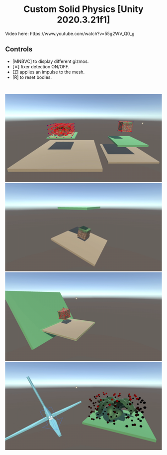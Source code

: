 <h1 align="center">Custom Solid Physics [Unity 2020.3.21f1]</h1>
<p>Video here: https://www.youtube.com/watch?v=55g2WV_Q0_g</p>


<h2>Controls</h2>
<ul>
  <li>[MNBVC] to display different gizmos.</li>
  <li>[&#10005;] fixer detection ON/OFF.</li>
  <li>[Z] applies an impulse to the mesh.</li>
  <li>[R] to reset bodies.</li>
</ul>

<br>

<p align="center">
  <img src="Assets/GitImages/Gizmos.png">
  <img src="Assets/GitImages/Demo.png">
  <img src="Assets/GitImages/Demo2.png">
  <img src="Assets/GitImages/Demo3.png">
</p>
